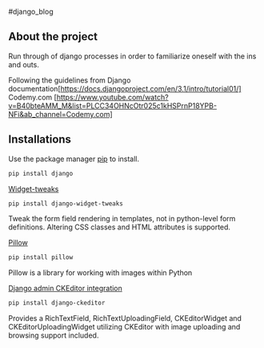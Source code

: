 #django_blog

## About the project
Run through of django processes in order to familiarize oneself with the ins and outs.

Following the guidelines from
Django documentation[https://docs.djangoproject.com/en/3.1/intro/tutorial01/]
Codemy.com [https://www.youtube.com/watch?v=B40bteAMM_M&list=PLCC34OHNcOtr025c1kHSPrnP18YPB-NFi&ab_channel=Codemy.com]

## Installations
Use the package manager [pip](https://pip.pypa.io/en/stable/) to install.
```bash
pip install django
```

[Widget-tweaks](https://pypi.org/project/django-widget-tweaks/)
```bash
pip install django-widget-tweaks
```
Tweak the form field rendering in templates, not in python-level form definitions. Altering CSS classes and HTML attributes is supported.

[Pillow](https://pillow.readthedocs.io/en/stable/installation.html)
```bash
pip install pillow
```
Pillow is a library for working with images within Python

[Django admin CKEditor integration](https://pypi.org/project/django-ckeditor/)
```bash
pip install django-ckeditor
```
Provides a RichTextField, RichTextUploadingField, CKEditorWidget and CKEditorUploadingWidget utilizing CKEditor with image uploading and browsing support included.
